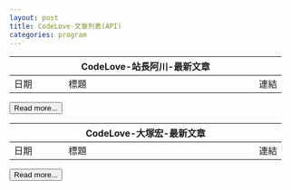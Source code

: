 ```yaml
---
layout: post
title: CodeLove-文章列表(API)
categories: program
---
```


<table id="dataTable_howtomakeaturn">
  <thead>
    <tr>
      <th colspan="3">CodeLove-站長阿川-最新文章</th>
    </tr>
  </thead>
  <tbody>
  <tr>
    <td width="20%">日期</td>
    <td>標題</td>
    <td width="10%">連結</td>
  </tr>
  </tbody>
</table>

<input type="button" id="btnMore_howtomakeaturn" value="Read more...">

<br>

<table id="dataTable_hung19091">
  <thead>
    <tr>
      <th colspan="3">CodeLove-大塚宏-最新文章</th>
    </tr>
  </thead>
  <tbody>
  <tr>
    <td width="20%">日期</td>
    <td>標題</td>
    <td width="10%">連結</td>
  </tr>
  </tbody>
</table>

<input type="button" id="btnMore_hung19091" value="Read more...">

<script>
  let api = new Array();
  
  api[0] = setAPI("howtomakeaturn");
  api[1] = setAPI("hung19091");
  
  for(let i = 0;i < api.length;i++){
    api[i].call();
    api[i].btn.onclick = function () {
        api[i].call();
    };
  }
  
  function setAPI(user){    
    let obj = {
      url: "https://codelove.tw/api/posts?username=" + user + "&per_page=5&page=",
      pageCount: 1,
      table: document.getElementById("dataTable_" + user),
      btn: document.getElementById("btnMore_" + user),
      call: function(){
        let tmpURL = this.url + this.pageCount;
        let tmpTable = this.table;
        callAPI(tmpURL, tmpTable);
        this.pageCount += 1;
      }
    };
    
    return obj;
  }
  
  function callAPI(url, table){
    fetch(url)
      .then((res) => {
        const data = res.json();
        return data;
      })
      .then((data) => {
        //console.log(data);
        if(data.length == 0){
          alert('沒有更多文章了!');          
          return;
        }
        for (let i = 0; i < data.length; i++) {
          let dr = document.createElement("TR");
    
          let dc_date = document.createElement("TD");
          let postDate = new Date(data[i]['published_at']);
          let year = postDate.getFullYear();
          let month = postDate.getMonth();
          let day = postDate.getDate();
          let formatDate = `${year}-${month}-${day}`;
          let txt = document.createTextNode(formatDate);
          dc_date.appendChild(txt);
          //dc_date.style.width = '20%';
          dr.appendChild(dc_date);
          
          let dc_title = document.createElement("TD");
          txt = document.createTextNode(data[i]['title']);
          dc_title.appendChild(txt);
          dr.appendChild(dc_title);
    
          let dc_url = document.createElement("TD");
          let url = document.createElement("a");
          url.href = data[i]['canonical_url'];
          url.innerHTML = data[i]['id'];
          url.target = "_blank";
          url.rel = "noopenner";
          dc_url.appendChild(url);
          dr.appendChild(dc_url);
          
          table.appendChild(dr);
        }
      });
  }
</script>
